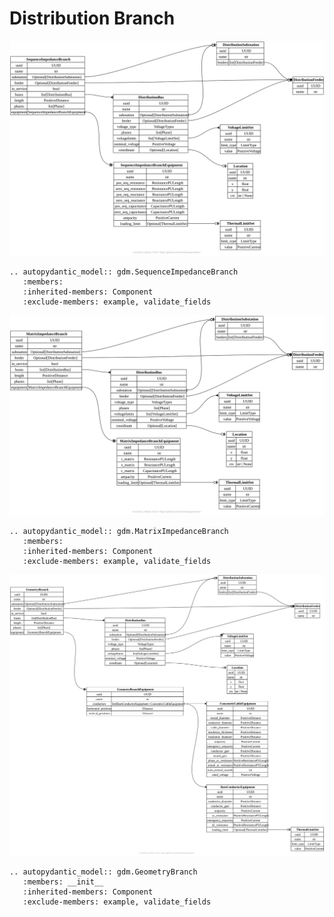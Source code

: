 # Distribution Branch

[![](../../models/SequenceImpedanceBranch.svg)](../../models/SequenceImpedanceBranch.svg)

```{eval-rst}
.. autopydantic_model:: gdm.SequenceImpedanceBranch
   :members: 
   :inherited-members: Component
   :exclude-members: example, validate_fields
```

[![](../../models/MatrixImpedanceBranch.svg)](../../models/MatrixImpedanceBranch.svg)

```{eval-rst}
.. autopydantic_model:: gdm.MatrixImpedanceBranch
   :members: 
   :inherited-members: Component
   :exclude-members: example, validate_fields
```

[![](../../models/GeometryBranch.svg)](../../models/GeometryBranch.svg)

```{eval-rst}
.. autopydantic_model:: gdm.GeometryBranch
   :members: __init__
   :inherited-members: Component
   :exclude-members: example, validate_fields
```